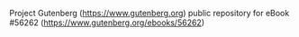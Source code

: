 Project Gutenberg (https://www.gutenberg.org) public repository for
eBook #56262 (https://www.gutenberg.org/ebooks/56262)
